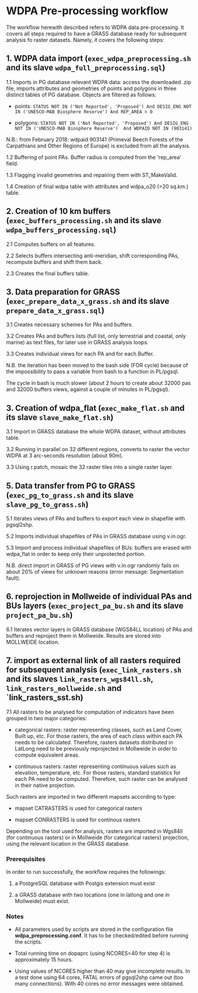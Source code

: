 # WDPA Pre-processing workflow

The workflow herewith described refers to WDPA data pre-processing. It covers all steps required to have a GRASS database ready for subsequent analysis fo raster datasets.
Namely, it covers the following steps:

## 1. WDPA data import (`exec_wdpa_preprocessing.sh` and its slave `wdpa_full_preprocessing.sql`)
1.1 Imports in PG database relevant WDPA data: access the downloaded .zip file, imports attributes and geometries of points and polygons in three distinct tables of PG database.
	Objects are filtered as follows:
	
- points: `STATUS NOT IN ('Not Reported', 'Proposed') And DESIG_ENG NOT IN ('UNESCO-MAB Biosphere Reserve') And REP_AREA > 0`
	
- polygons: `STATUS NOT IN ('Not Reported', 'Proposed') And DESIG_ENG NOT IN ('UNESCO-MAB Biosphere Reserve')  And WDPAID NOT IN (903141)`
	
N.B.: from February 2018: wdpaid 903141 (Primeval Beech Forests of the Carpathians and Other Regions of Europe) is excluded from all the analysis.
	
1.2 Buffering of point PAs. Buffer radius is computed from the 'rep_area' field.

1.3 Flagging invalid geometries and repairing them with ST_MakeValid.

1.4 Creation of final wdpa table with attributes and wdpa_o20 (>20 sq.km.) table.


## 2. Creation of 10 km buffers (`exec_buffers_processing.sh` and its slave `wdpa_buffers_processing.sql`)
2.1 Computes buffers on all features.

2.2 Selects buffers intersecting anti-meridian, shift corresponding PAs, recompute buffers and shift them back.

2.3 Creates the final buffers table.


## 3. Data preparation for GRASS (`exec_prepare_data_x_grass.sh` and its slave `prepare_data_x_grass.sql`)
3.1 Creates necessary schemes for PAs and buffers.

3.2 Creates PAs and buffers lists (full list, only terrestrial and coastal, only marine) as text files, for later use in GRASS analysis loops.

3.3 Creates individual views for each PA and for each Buffer.

N.B. the iteration has been moved to the bash side (FOR cycle) because of the impossibility to pass a variable from bash to a function in PL/pgsql.

The cycle in bash is much slower (about 2 hours to create about 32000 pas and 32000 buffers views, against a couple of minutes in PL/pgsql).


## 3. Creation of wdpa_flat (`exec_make_flat.sh` and its slave `slave_make_flat.sh`)
3.1 Import in GRASS database the whole WDPA dataset, without attributes table.

3.2 Running in parallel on 32 different regions, converts to raster the vector WDPA at 3 arc-seconds resolution (about 90m).

3.3 Using r.patch, mosaic the 32 raster tiles into a single raster layer.


## 5. Data transfer from PG to GRASS (`exec_pg_to_grass.sh` and its slave `slave_pg_to_grass.sh`)
5.1 Iterates views of PAs and buffers to export each view in shapefile with pgsql2shp.

5.2	Imports individual shapefiles of PAs in GRASS database using v.in.ogr.

5.3 Import and process individual shapefiles of BUs: buffers are erased with wdpa_flat in order to keep only their unprotected portion.

N.B. direct import in GRASS of PG views with v.in.ogr randomly fails on about 20% of views for unknown reasons (error message: Segmentation fault).


## 6. reprojection in Mollweide of individual PAs and BUs layers (`exec_project_pa_bu.sh` and its slave `project_pa_bu.sh`)
6.1 Iterates vector layers in GRASS database (WGS84LL location) of PAs and buffers and reproject them in Mollweide. Results are stored into MOLLWEIDE location.


## 7. import as external link of all rasters required for subsequent analysis (`exec_link_rasters.sh` and its slaves `link_rasters_wgs84ll.sh`, `link_rasters_mollweide.sh` and `link_rasters_sst.sh) 
7.1 All rasters to be analysed for computation of indicators have been grouped in two major categories:

- categorical rasters: raster representing classes, such as Land Cover, Built up, etc. For those rasters, the area of each class within each PA needs to be calculated. Therefore, rasters datasets distributed in LatLong need to be previously reprojected in Mollweide in order to compute equivalent areas.

- continuous rasters: raster representing continuous values such as elevation, temperature, etc. For those rasters, standard statistics for each PA need to be computed. Therefore, such raster can be analysed in their native projection.


Such rasters are imported in two different mapsets according to  type:

- mapset CATRASTERS is used for categorical rasters

- mapset CONRASTERS is used for continous rasters


Depending on the tool used for analysis, rasters are imported in Wgs84ll (for continuous rasters) or in Mollweide (for categorical rasters) projection, using the relevant location in the GRASS database.


### Prerequisites
In order to run successfully, the workflow requires the followings:

1. a PostgreSQL database with Postgis extension must exist

2. a GRASS database with two locations (one in latlong and one in Mollweide) must exist.


### Notes
- All parameters used by scripts are stored in the configuration file **wdpa_preprocessing.conf**. It has to be checked/edited before running the scripts.

- Total running time on dopaprc (using NCORES=40 for step 4) is approximately 15 hours.

- Using  values of NCORES higher than 40 may give incomplete results. In a test done using 64 cores, FATAL errors of pgsql2shp came out (too many connections). With 40 cores no error messages were obtained.


